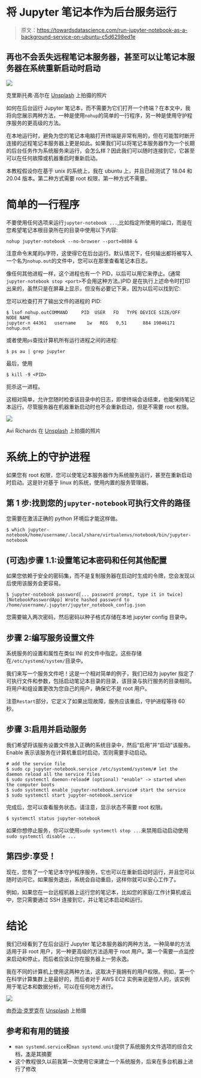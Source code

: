 # 将 Jupyter 笔记本作为后台服务运行

> 原文：<https://towardsdatascience.com/run-jupyter-notebook-as-a-background-service-on-ubuntu-c5d6298ed1e>

## 再也不会丢失远程笔记本服务器，甚至可以让笔记本服务器在系统重新启动时启动

![](img/2b7878d008cd92d6f29b15f7ee614747.png)

克里斯托弗·高尔在 [Unsplash](https://unsplash.com?utm_source=medium&utm_medium=referral) 上拍摄的照片

如何在后台运行 Jupyter 笔记本，而不需要为它们打开一个终端？在本文中，我将向您展示两种方法，一种是使用`nohup`的简单的一行程序，另一种是使用守护程序服务的更高级的方法。

在本地运行时，避免为您的笔记本电脑打开终端是非常有用的，但在可能暂时断开连接的远程笔记本服务器上更是如此。如果我们可以将笔记本服务器作为一个长期的后台任务作为系统服务来运行，会怎么样？因此我们可以随时连接到它，它甚至可以在任何故障或机器重启时重新启动。

本教程假设你在基于 unix 的系统上，我在 ubuntu 上，并且已经测试了 18.04 和 20.04 版本。第二种方式需要 root 权限，第一种方式不需要。

# 简单的一行程序

不要使用任何选项来运行`jupyter-notebook ...`,比如指定所使用的端口，而是在您希望笔记本根目录所在的目录中使用以下内容:

```
nohup jupyter-notebook --no-browser --port=8888 &
```

注意命令末尾的`&`字符，这使得它在后台运行。默认情况下，任何输出都将被写入一个名为`nohup.out`的文件中，您可以在那里查看笔记本日志。

像任何其他进程一样，这个进程也有一个 PID，以后可以用它来停止。(通常`jupyter-notebook stop <port>`不会用这种方法。)PID 是在执行上述命令时打印出来的，虽然只是在屏幕上显示，但没有必要记下来，因为以后可以找到它:

您可以检查打开了输出文件的进程的 PID:

```
$ lsof nohup.outCOMMAND     PID  USER   FD   TYPE DEVICE SIZE/OFF     NODE NAME
jupyter-n 44361   username    1w   REG   0,51      884 19846171 nohup.out
```

或者使用`ps`查找计算机所有运行进程之间的进程:

```
$ ps au | grep jupyter
```

最后，使用

```
$ kill -9 <PID>
```

扼杀这一进程。

这相对简单，允许您随时检查该目录中的日志，即使终端会话结束，也能保持笔记本运行。尽管服务器在机器重新启动时也不会重新启动，但是不需要 root 权限。

![](img/a807a082fc6da4161068355c861402d8.png)

Avi Richards 在 [Unsplash](https://unsplash.com?utm_source=medium&utm_medium=referral) 上拍摄的照片

# 系统上的守护进程

如果您有 root 权限，您可以使笔记本服务器作为系统服务运行，甚至在重新启动时启动。这是针对基于 linux 的系统，使用内置的服务管理器。

## 第 1 步:找到您的`jupyter-notebook`可执行文件的路径

您需要在激活正确的 python 环境后才能这样做。

```
$ which jupyter-notebook/home/username/.local/share/virtualenvs/notebook/bin/jupyter-notebook
```

## (可选)步骤 1.1:设置笔记本密码和任何其他配置

如果您依赖于安全的密码集，而不是复制服务器在启动时生成的令牌，您会发现以后使用该服务会更容易。

```
$ jupyter-notebook password[... password prompt, type it in twice] [NotebookPasswordApp] Wrote hashed password to /home/username/.jupyter/jupyter_notebook_config.json
```

您需要输入两次密码，然后密码以种子格式存储在本地 jupyter config 目录中。

## 步骤 2:编写服务设置文件

系统服务的设置和属性在类似 INI 的文件中指定。这些存储在`/etc/systemd/system/`目录中。

我们来写一个服务文件吧！这是一个相对简单的例子，我们已经为 jupyter 指定了可执行文件和参数，包括启动笔记本目录的目录，该目录与执行服务的目录相同。将用户和组设置更改为您自己的用户，确保它不是 root 用户。

注意`Restart`部分，它定义了如果出现故障，服务应该重启，守护进程等待 60 秒。

## 步骤 3:启用并启动服务

我们希望将该服务设置文件放入正确的系统目录中，然后“启用”并“启动”该服务。Enable 表示该服务在计算机重启时启动，否则需要手动启动。

```
# add the service file
$ sudo cp jupyter-notebook.service /etc/systemd/system/# let the daemon reload all the service files
$ sudo systemctl daemon-reload# (optional) "enable" -> started when the computer boots
$ sudo systemctl enable jupyter-notebook.service# start the service
$ sudo systemctl start jupyter-notebook.service
```

完成后，您可以查看服务状态。请注意，显示状态不需要 root 权限。

```
$ systemctl status jupyter-notebook
```

如果你想停止服务，你可以使用`sudo systemctl stop ...`来禁用启动启动使用`sudo systemctl disable ...`

## 第四步:享受！

现在，您有了一个笔记本守护程序服务，它也可以在重新启动时运行，并且您可以随时访问它。如果服务退出，系统会自动重启，这样你就可以安心工作了。

例如，如果您在一台远程机器上运行您的笔记本，比如您的家庭/工作计算机或云中，您只需要通过 SSH 连接到它，并让笔记本启动和运行。

# 结论

我们已经看到了在后台运行 Jupyter 笔记本服务器的两种方法，一种简单的方法适用于非 root 用户，另一种更高级的方法适用于 root 用户。第一个需要一点监控来启动和停止，而后者应该让你在服务器上一劳永逸。

我在不同的计算机上使用这两种方法，这取决于我拥有的用户权限。例如，第一个在科学计算集群上是最好的，而后者对于 AWS EC2 实例来说是惊人的，该实例用于笔记本和数据分析，可以在任何地方进行。

![](img/45428c3d16e13ef8d2355ea73c6cbfbc.png)

由[乔治·克罗克](https://unsplash.com/@gmk?utm_source=medium&utm_medium=referral)在 [Unsplash](https://unsplash.com?utm_source=medium&utm_medium=referral) 上拍摄

## 参考和有用的链接

*   `man systemd.service`和`man systemd.unit`提供了系统服务文件选项的综合文档，[本](https://www.shellhacks.com/systemd-service-file-example/)是其摘要
*   这个教程很久以前我第一次使用它来建立一个系统服务，后来在多台机器上进行了修改